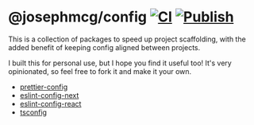 # @josephmcg/config [![CI](https://github.com/josephmcg/config/actions/workflows/main.yml/badge.svg)](https://github.com/josephmcg/config/actions/workflows/main.yml) [![Publish](https://github.com/josephmcg/config/actions/workflows/publish.yml/badge.svg)](https://github.com/josephmcg/config/actions/workflows/publish.yml)

This is a collection of packages to speed up project scaffolding, with the added benefit of keeping config aligned between projects.

I built this for personal use, but I hope you find it useful too! It's very opinionated, so feel free to fork it and make it your own.

- [prettier-config](https://github.com/josephmcg/config/tree/main/packages/prettier-config#readme)
- [eslint-config-next](https://github.com/josephmcg/config/tree/main/packages/eslint-config-next#readme)
- [eslint-config-react](https://github.com/josephmcg/config/tree/main/packages/eslint-config-react#readme)
- [tsconfig](https://github.com/josephmcg/config/tree/main/packages/tsconfig#readme)
